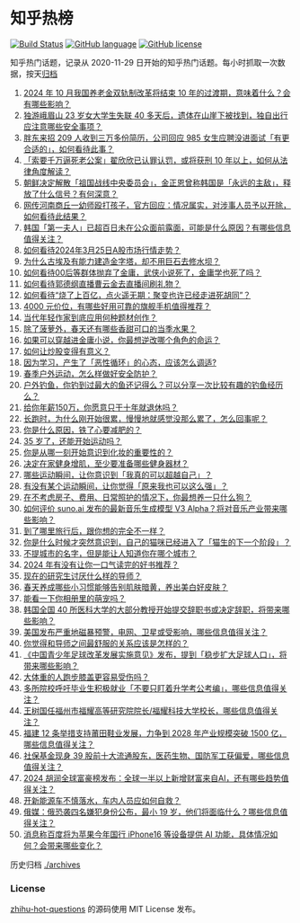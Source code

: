 # 知乎热榜
[![Build Status](https://github.com/ToWeLong/zhihu-hot-questions/workflows/CI/badge.svg)](https://github.com/ToWeLong/zhihu-hot-questions/actions)
[![GitHub language](https://img.shields.io/badge/language-golang-orange.svg)](https://golang.org/)
[![GitHub license](https://img.shields.io/github/license/ToWeLong/zhihu-hot-questions)](https://github.com/ToWeLong/zhihu-hot-questions/blob/main/LICENSE)

知乎热门话题，记录从 2020-11-29 日开始的知乎热门话题。每小时抓取一次数据，按天[归档](./archives)

<!-- BEGIN -->

1. [2024 年 10 月我国养老金双轨制改革将结束 10 年的过渡期，意味着什么？会有哪些影响？](https://www.zhihu.com/question/650009763)
1. [独游峨眉山 23 岁女大学生失联 40 多天后，遗体在山崖下被找到，独自出行应注意哪些安全事项？](https://www.zhihu.com/question/650007403)
1. [胖东来招 209 人收到三万多份简历，公司回应 985 女生应聘没进面试「有更合适的」，如何看待此事？](https://www.zhihu.com/question/650027422)
1. [「索要千万逼死老公案」翟欣欣已认罪认罚，或将获刑 10 年以上，如何从法律角度解读？](https://www.zhihu.com/question/650085312)
1. [朝鲜决定解散「祖国战线中央委员会」，金正恩曾称韩国是「永远的主敌」，释放了什么信号？有何深意？](https://www.zhihu.com/question/650080766)
1. [网传河南商丘一幼师殴打孩子，官方回应：情况属实，对涉事人员予以开除，如何看待此结果？](https://www.zhihu.com/question/650062276)
1. [韩国「第一夫人」已超百日未在公众面前露面，可能是什么原因？有哪些信息值得关注？](https://www.zhihu.com/question/650054515)
1. [如何看待2024年3月25日A股市场行情走势？](https://www.zhihu.com/question/648681372)
1. [为什么古埃及有能力建造金字塔，却不用巨石去修水坝？](https://www.zhihu.com/question/649958750)
1. [如何看待00后等群体抛弃了金庸，武侠小说死了，金庸学也死了吗？](https://www.zhihu.com/question/649530914)
1. [如何看待郭德纲直播曹云金去直播间刷礼物？](https://www.zhihu.com/question/650008560)
1. [如何看待“烧了上百亿，点火遥无期：聚变也许已经走进死胡同”？](https://www.zhihu.com/question/649670081)
1. [4000 元价位，有哪些好用可靠的旗舰手机值得推荐？](https://www.zhihu.com/question/649947552)
1. [当代年轻作家到底应用何种题材创作？](https://www.zhihu.com/question/614798729)
1. [除了菠萝外，春天还有哪些香甜可口的当季水果？](https://www.zhihu.com/question/645242891)
1. [如果可以穿越进金庸小说，你最想逆改哪个角色的命运？](https://www.zhihu.com/question/649194669)
1. [如何让炒股变得有意义？](https://www.zhihu.com/question/649969668)
1. [因为学习，产生了「恶性循环」的心态，应该怎么调适?](https://www.zhihu.com/question/649266426)
1. [春季户外运动，怎么样做好安全防护？](https://www.zhihu.com/question/650102365)
1. [户外钓鱼，你钓到过最大的鱼还记得么？可以分享一次比较有趣的钓鱼经历么？](https://www.zhihu.com/question/650105585)
1. [给你年薪150万，你愿意只干十年就退休吗？](https://www.zhihu.com/question/649825967)
1. [长跑时，为什么刚开始很累，慢慢地就感觉没那么累了，怎么回事呢？](https://www.zhihu.com/question/648676955)
1. [你是什么原因，铁了心要减肥的？](https://www.zhihu.com/question/647819284)
1. [35 岁了，还能开始运动吗？](https://www.zhihu.com/question/647449555)
1. [你是从哪一刻开始意识到化妆的重要性的？](https://www.zhihu.com/question/648423055)
1. [决定在家健身增肌，至少要准备哪些健身器材？](https://www.zhihu.com/question/648061284)
1. [哪些运动瞬间，让你意识到「我真的可以超越自己」？](https://www.zhihu.com/question/649218941)
1. [有没有某个运动瞬间，让你觉得「原来我也可以这么强」？](https://www.zhihu.com/question/649218845)
1. [在不考虑房子、费用、日常照护的情况下，你最想养一只什么狗？](https://www.zhihu.com/question/648060149)
1. [如何评价 suno.ai 发布的最新音乐生成模型 V3 Alpha？将对音乐产业带来哪些影响？](https://www.zhihu.com/question/648126278)
1. [到了哪里旅行后，跟你想的完全不一样？](https://www.zhihu.com/question/647003579)
1. [你是什么时候才突然意识到，自己的猫咪已经进入了「猫生的下一个阶段」？](https://www.zhihu.com/question/644900397)
1. [不提城市的名字，但是能让人知道你在哪个城市？](https://www.zhihu.com/question/647125339)
1. [2024 年有没有让你一口气读完的好书推荐？](https://www.zhihu.com/question/649325744)
1. [现在的研究生讨厌什么样的导师？](https://www.zhihu.com/question/648224327)
1. [春天养成哪些小习惯能够告别肌肤暗黄，养出美白好皮肤？](https://www.zhihu.com/question/648494897)
1. [能看一下你相册里的萌宠吗？](https://www.zhihu.com/question/648883660)
1. [韩国全国 40 所医科大学的大部分教授开始提交辞职书或决定辞职，将带来哪些影响？](https://www.zhihu.com/question/650049447)
1. [美国发布严重地磁暴预警，电网、卫星或受影响，哪些信息值得关注？](https://www.zhihu.com/question/650057114)
1. [你觉得和导师之间最舒服的关系应该是怎样的？](https://www.zhihu.com/question/648224212)
1. [《中国青少年足球改革发展实施意见》发布，提到「稳步扩大足球人口」，将带来哪些影响？](https://www.zhihu.com/question/650090771)
1. [大体重的人跑步膝盖更容易受伤吗？](https://www.zhihu.com/question/647170805)
1. [多所院校呼吁毕业生积极就业「不要只盯着升学考公考编」，哪些信息值得关注？](https://www.zhihu.com/question/650084460)
1. [王树国任福州市福耀高等研究院院长/福耀科技大学校长，哪些信息值得关注？](https://www.zhihu.com/question/650096123)
1. [福建 12 条举措支持莆田鞋业发展，力争到 2028 年产业规模突破 1500 亿，哪些信息值得关注？](https://www.zhihu.com/question/650101509)
1. [社保基金现身 39 股前十大流通股东，医药生物、国防军工获偏爱，哪些信息值得关注？](https://www.zhihu.com/question/650084605)
1. [2024 胡润全球富豪榜发布：全球一半以上新增财富来自AI，还有哪些趋势值得关注？](https://www.zhihu.com/question/650082177)
1. [开新能源车不慎落水，车内人员应如何自救？](https://www.zhihu.com/question/649171412)
1. [俄媒：俄恐袭四名嫌犯身份公布，最小 19 岁，他们将面临什么？哪些信息值得关注？](https://www.zhihu.com/question/650039342)
1. [消息称百度将为苹果今年国行 iPhone16 等设备提供 AI 功能，具体情况如何？会带来哪些变化？](https://www.zhihu.com/question/650038277)

<!-- END -->

历史归档 [./archives](./archives)


### License
[zhihu-hot-questions](https://github.com/towelong/zhihu-hot-questions) 的源码使用 MIT License 发布。
